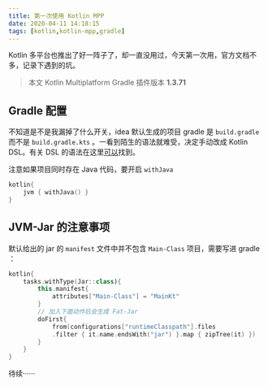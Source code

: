 ```yaml
---
title: 第一次使用 Kotlin MPP
date: 2020-04-11 14:18:15
tags: [kotlin,kotlin-mpp,gradle]
---
```

Kotlin 多平台也推出了好一阵子了，却一直没用过，今天第一次用，官方文档不多，记录下遇到的坑。

> 本文 Kotlin Multiplatform Gradle 插件版本 **1.3.71**

## Gradle 配置
不知道是不是我漏掉了什么开关，idea 默认生成的项目 gradle 是 `build.gradle` 而不是 `build.gradle.kts` 。一看到陌生的语法就难受，决定手动改成 Kotlin DSL。有关 DSL 的语法在这里[可以](https://www.kotlincn.net/docs/reference/building-mpp-with-gradle.html)找到。

注意如果项目同时存在 Java 代码，要开启 `withJava`
```kotlin
kotlin{
    jvm { withJava() }
}
```

## JVM-Jar 的注意事项
默认给出的 jar 的 `manifest` 文件中并不包含 `Main-Class` 项目，需要写进 gradle ：
```kotlin
kotlin{
    tasks.withType(Jar::class){
        this.manifest{
            attributes["Main-Class"] = "MainKt"
        }
        // 加入下面动作后会生成 Fat-Jar
        doFirst{
            from(configurations["runtimeClasspath"].files
            .filter { it.name.endsWith("jar") }.map { zipTree(it) })
        }
    }
}
```

待续······